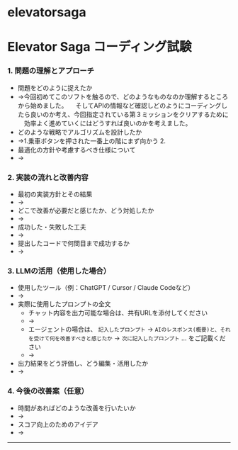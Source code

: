 # elevatorsaga

# Elevator Saga コーディング試験

### 1. 問題の理解とアプローチ

- 問題をどのように捉えたか
- →今回初めてこのソフトを触るので、どのようなものなのか理解するところから始めました。
  　そしてAPIの情報など確認しどのようにコーディングしたら良いのか考え、今回指定されている第３ミッションをクリアするために
  　効率よく進めていくにはどうすれば良いのかを考えました。
- どのような戦略でアルゴリズムを設計したか
- →1.乗車ボタンを押された一番上の階にまず向かう
   2.
- 最適化の方針や考慮するべき仕様について
- →

### 2. 実装の流れと改善内容

- 最初の実装方針とその結果
- →
- どこで改善が必要だと感じたか、どう対処したか
- →
- 成功した・失敗した工夫
- →
- 提出したコードで何問目まで成功するか
- →

### 3. LLMの活用（使用した場合）

- 使用したツール（例：ChatGPT / Cursor / Claude Codeなど）
- →
- 実際に使用したプロンプトの全文
  - チャット内容を出力可能な場合は、共有URLを添付してください
  - →
  - エージェントの場合は、 `記入したプロンプト` → `AIのレスポンス(概要)と、それを受けて何を改善すべきと感じたか` → `次に記入したプロンプト` ... をご記載ください
  - →
- 出力結果をどう評価し、どう編集・活用したか
- →

### 4. 今後の改善案（任意）

- 時間があればどのような改善を行いたいか
- →
- スコア向上のためのアイデア
- →

---

